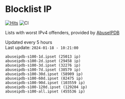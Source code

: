 # Blocklist IP

[![Hits](https://hits.seeyoufarm.com/api/count/incr/badge.svg?url=https%3A%2F%2Fgithub.com%2Fborestad%2Fblocklist-ip%2F&count_bg=%2379C83D&title_bg=%23555555&icon=&icon_color=%23E7E7E7&title=hits&edge_flat=false)](https://hits.seeyoufarm.com)  ![CI](https://img.shields.io/github/workflow/status/borestad/blocklist-ip/CI?style=flat-square)

Lists with worst IPv4 offenders, provided by [AbuseIPDB](https://www.abuseipdb.com/)

<!-- FOOTER-PLACEHOLDER -->
Updated every 5 hours<br>
Last update: `2024-01-18 - 10:21:00`
```
abuseipdb-s100-1d.ipset (25013 ip)
abuseipdb-s100-2d.ipset (29458 ip)
abuseipdb-s100-3d.ipset (32276 ip)
abuseipdb-s100-7d.ipset (38579 ip)
abuseipdb-s100-30d.ipset (58909 ip)
abuseipdb-s100-60d.ipset (82475 ip)
abuseipdb-s100-90d.ipset (103559 ip)
abuseipdb-s100-120d.ipset (129204 ip)
abuseipdb-s100-all.ipset (455536 ip)
```
